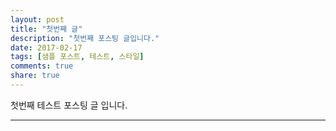 ```yaml
---
layout: post
title: "첫번째 글"
description: "첫번째 포스팅 글입니다."
date: 2017-02-17
tags: [샘플 포스트, 테스트, 스타일]
comments: true
share: true
---
```


첫번째 테스트 포스팅 글 입니다.

---